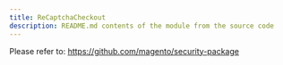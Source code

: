 ```yaml
---
title: ReCaptchaCheckout
description: README.md contents of the module from the source code
---
```


Please refer to: https://github.com/magento/security-package